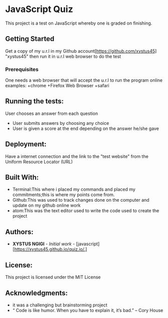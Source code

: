 # JavaScript Quiz

This project is a test on JavaScript whereby one is graded on finishing.

## Getting Started
Get a copy of my u.r.l in my Github account[https://github.com/xystus45] "xystus45" then run it in u.r.l web browser to do the test

### Prerequisites
One needs a web browser that will accept the u.r.l to run the program online
 examples:
   +chrome
   +Firefox Web Browser
   +safari



## Running the tests:
User chooses an answer from each question
* User submits answers by choosing any choice
* User is given a score at the end depending on the answer he/she gave


## Deployment:

Have a internet connection and the link to the "test website" from the Uniform Resource Locator (URL)

## Built With:

* Terminal:This where i placed my commands and placed my commitments;this is where my points come from.
* Github:This was used to track changes done on the computer and update on my github online work
* atom:This was the text editor used to write the code used to create the project


## Authors:

* **XYSTUS NGIGI** - *Initial work* - [javascript] [https://xystus45.github.io/quiz.io/.]


## License:

This project is licensed under the MIT License

## Acknowledgments:

* it was a challenging but brainstorming project
* “ Code is like humor. When you have to explain it, it’s bad.” – Cory House
